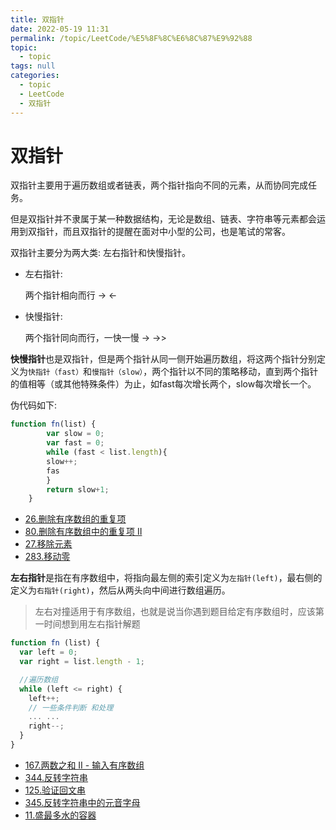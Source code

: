 ```yaml
---
title: 双指针
date: 2022-05-19 11:31
permalink: /topic/LeetCode/%E5%8F%8C%E6%8C%87%E9%92%88
topic: 
  - topic
tags: null
categories: 
  - topic
  - LeetCode
  - 双指针
---
```

# 双指针

双指针主要用于遍历数组或者链表，两个指针指向不同的元素，从而协同完成任务。

但是双指针并不隶属于某一种数据结构，无论是数组、链表、字符串等元素都会运用到双指针，而且双指针的提醒在面对中小型的公司，也是笔试的常客。

双指针主要分为两大类: 左右指针和快慢指针。

* 左右指针:

  两个指针相向而行 ->   <-
* 快慢指针:

  两个指针同向而行，一快一慢  ->   ->>

**快慢指针**也是双指针，但是两个指针从同一侧开始遍历数组，将这两个指针分别定义为`快指针（fast）`和`慢指针（slow）`，两个指针以不同的策略移动，直到两个指针的值相等（或其他特殊条件）为止，如fast每次增长两个，slow每次增长一个。

伪代码如下:

```js
function fn(list) {
        var slow = 0;
        var fast = 0;
        while (fast < list.length){
	    slow++;
	    fas
        }
        return slow+1;
    }
```

* [26.删除有序数组的重复项](26.删除有序数组中的重复项)
* [80.删除有序数组中的重复项 II](80.删除有序数组中的重复项2)
* [27.移除元素](27.移除元素)
* [283.移动零](283.移动零)

**左右指针**是指在有序数组中，将指向最左侧的索引定义为`左指针(left)`，最右侧的定义为`右指针(right)`，然后从两头向中间进行数组遍历。

> 左右对撞适用于有序数组，也就是说当你遇到题目给定有序数组时，应该第一时间想到用左右指针解题

```js
function fn (list) {
  var left = 0;
  var right = list.length - 1;

  //遍历数组
  while (left <= right) {
    left++;
    // 一些条件判断 和处理
    ... ...
    right--;
  }
}
```

* [167.两数之和 II - 输入有序数组](167.两数之和%20II%20-%20输入有序数组)
* [344.反转字符串](344.反转字符串)
* [125.验证回文串](125.验证回文串)
* [345.反转字符串中的元音字母](345.反转字符串中的元音字母)
* [11.盛最多水的容器](11.盛最多水的容器)

‍
